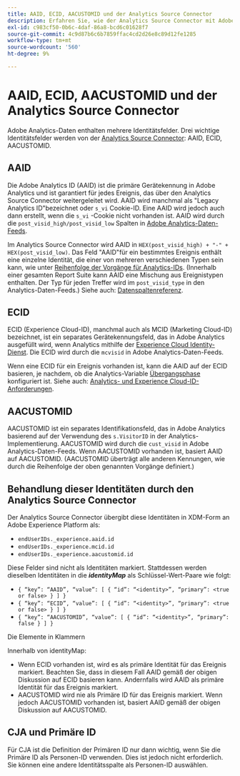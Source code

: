 ```yaml
---
title: AAID, ECID, AACUSTOMID und der Analytics Source Connector
description: Erfahren Sie, wie der Analytics Source Connector mit Adobe Analytics-Identitätsfeldern umgeht.
exl-id: c983cf50-0b6c-4daf-86a8-bcd6c01628f7
source-git-commit: 4c9d87b6c6b7859ffac4cd2d26e8c89d12fe1285
workflow-type: tm+mt
source-wordcount: '560'
ht-degree: 9%

---
```


# AAID, ECID, AACUSTOMID und der Analytics Source Connector

Adobe Analytics-Daten enthalten mehrere Identitätsfelder. Drei wichtige Identitätsfelder werden von der [Analytics Source Connector](https://experienceleague.adobe.com/docs/experience-platform/sources/ui-tutorials/create/adobe-applications/analytics.html?lang=de): AAID, ECID, AACUSTOMID.

## AAID

Die Adobe Analytics ID (AAID) ist die primäre Gerätekennung in Adobe Analytics und ist garantiert für jedes Ereignis, das über den Analytics Source Connector weitergeleitet wird. AAID wird manchmal als &quot;Legacy Analytics ID&quot;bezeichnet oder `s_vi` Cookie-ID. Eine AAID wird jedoch auch dann erstellt, wenn die `s_vi` -Cookie nicht vorhanden ist. AAID wird durch die `post_visid_high/post_visid_low` Spalten in [Adobe Analytics-Daten-Feeds](https://experienceleague.adobe.com/docs/analytics/export/analytics-data-feed/data-feed-contents/datafeeds-reference.html?lang=de#columns%2C-descriptions%2C-and-data-types).

Im Analytics Source Connector wird AAID in `HEX(post_visid_high) + "-" + HEX(post_visid_low)`. Das Feld &quot;AAID&quot;für ein bestimmtes Ereignis enthält eine einzelne Identität, die einer von mehreren verschiedenen Typen sein kann, wie unter [Reihenfolge der Vorgänge für Analytics-IDs](https://experienceleague.adobe.com/docs/id-service/using/reference/analytics-reference/analytics-order-of-operations.html?lang=en%5B%5D). (Innerhalb einer gesamten Report Suite kann AAID eine Mischung aus Ereignistypen enthalten. Der Typ für jeden Treffer wird im `post_visid_type` in den Analytics-Daten-Feeds.) Siehe auch: [Datenspaltenreferenz](https://experienceleague.adobe.com/docs/analytics/export/analytics-data-feed/data-feed-contents/datafeeds-reference.html?lang=de).

## ECID

ECID (Experience Cloud-ID), manchmal auch als MCID (Marketing Cloud-ID) bezeichnet, ist ein separates Gerätekennungsfeld, das in Adobe Analytics ausgefüllt wird, wenn Analytics mithilfe der [Experience Cloud Identity-Dienst](https://experienceleague.adobe.com/docs/id-service/using/implementation/setup-analytics.html?lang=de). Die ECID wird durch die `mcvisid` in Adobe Analytics-Daten-Feeds.

Wenn eine ECID für ein Ereignis vorhanden ist, kann die AAID auf der ECID basieren, je nachdem, ob die Analytics-Variable [Übergangsphase](https://experienceleague.adobe.com/docs/id-service/using/reference/analytics-reference/grace-period.html?lang=de) konfiguriert ist. Siehe auch: [Analytics- und Experience Cloud-ID-Anforderungen](https://experienceleague.adobe.com/docs/id-service/using/reference/analytics-reference/legacy-analytics.html?lang=en).

## AACUSTOMID

AACUSTOMID ist ein separates Identifikationsfeld, das in Adobe Analytics basierend auf der Verwendung des `s.VisitorID` in der Analytics-Implementierung. AACUSTOMID wird durch die `cust_visid` in Adobe Analytics-Daten-Feeds. Wenn AACUSTOMID vorhanden ist, basiert AAID auf AACUSTOMID. (AACUSTOMID überträgt alle anderen Kennungen, wie durch die Reihenfolge der oben genannten Vorgänge definiert.)

## Behandlung dieser Identitäten durch den Analytics Source Connector

Der Analytics Source Connector übergibt diese Identitäten in XDM-Form an Adobe Experience Platform als:

* `endUserIDs._experience.aaid.id`
* `endUserIDs._experience.mcid.id`
* `endUserIDs._experience.aacustomid.id`

Diese Felder sind nicht als Identitäten markiert. Stattdessen werden dieselben Identitäten in die **_identityMap_** als Schlüssel-Wert-Paare wie folgt:

* `{ “key”: “AAID”, “value”: [ { “id”: “<identity>”, “primary”: <true or false> } ] }`
* `{ “key”: “ECID”, “value”: [ { “id”: “<identity>”, “primary”: <true or false> } ] }`
* `{ “key”: “AACUSTOMID”, “value”: [ { “id”: “<identity>”, “primary”: false } ] }`

Die Elemente in Klammern

Innerhalb von identityMap:

* Wenn ECID vorhanden ist, wird es als primäre Identität für das Ereignis markiert. Beachten Sie, dass in diesem Fall AAID gemäß der obigen Diskussion auf ECID basieren kann.
Andernfalls wird AAID als primäre Identität für das Ereignis markiert.
* AACUSTOMID wird nie als Primäre ID für das Ereignis markiert. Wenn jedoch AACUSTOMID vorhanden ist, basiert AAID gemäß der obigen Diskussion auf AACUSTOMID.

## CJA und Primäre ID

Für CJA ist die Definition der Primären ID nur dann wichtig, wenn Sie die Primäre ID als Personen-ID verwenden. Dies ist jedoch nicht erforderlich. Sie können eine andere Identitätsspalte als Personen-ID auswählen.
